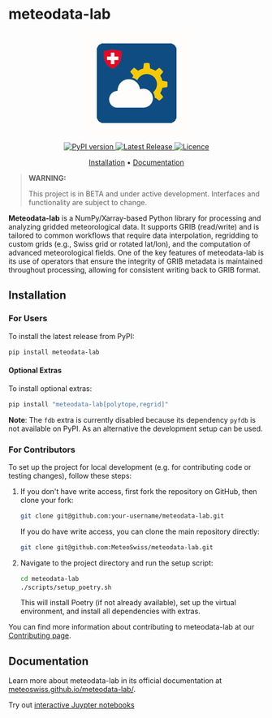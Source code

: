 # meteodata-lab

<p align="center">
    <picture>
        <img src="https://raw.githubusercontent.com/MeteoSwiss/meteodata-lab/main/docs/assets/meteodata-lab_logo.gif"
            style="max-height: 200px; height: auto; width: auto;"
            alt="Animated logo">
    </picture>
</p>
<p align="center">
    <a href="https://pypi.org/project/meteodata-lab/">
    <img src="https://img.shields.io/pypi/v/meteodata-lab.svg?color=ff69b4" alt="PyPI version">
    </a>
    <a href="https://github.com/meteoswiss/meteodata-lab/releases">
    <img src="https://img.shields.io/github/v/release/meteoswiss/meteodata-lab?color=purple&label=Release" alt="Latest Release">
    </a>
    <a href="https://opensource.org/licenses/mit">
    <img src="https://img.shields.io/badge/licence-MIT-blue.svg" alt="Licence">
    </a>
</p>

<p align="center">
    <a href="#installation">Installation</a> •
    <a href="https://meteoswiss.github.io/meteodata-lab/">Documentation</a>
</p>

> **WARNING:**
>
> This project is in BETA and under active development. Interfaces and functionality are subject to change.

**Meteodata-lab** is a NumPy/Xarray-based Python library for processing and analyzing gridded meteorological data. It supports GRIB (read/write) and is tailored to common workflows that require data interpolation, regridding to custom grids (e.g., Swiss grid or rotated lat/lon), and the computation of advanced meteorological fields. One of the key features of meteodata-lab is its use of operators that ensure the integrity of GRIB metadata is maintained throughout processing, allowing for consistent writing back to GRIB format.

## Installation


### For Users

To install the latest release from PyPI:

```bash
pip install meteodata-lab
```
#### Optional Extras
To install optional extras:
```bash
pip install "meteodata-lab[polytope,regrid]"
```
**Note**: The `fdb` extra is currently disabled because its dependency `pyfdb` is not available on PyPI. As an alternative the development setup can be used.

### For Contributors
To set up the project for local development (e.g. for contributing code or testing changes), follow these steps:
1. If you don't have write access, first fork the repository on GitHub, then clone your fork:
    ```bash
    git clone git@github.com:your-username/meteodata-lab.git
    ```
    If you do have write access, you can clone the main repository directly:
    ```bash
    git clone git@github.com:MeteoSwiss/meteodata-lab.git
    ```
2. Navigate to the project directory and run the setup script:
    ```bash
    cd meteodata-lab
    ./scripts/setup_poetry.sh
    ```
    This will install Poetry (if not already available), set up the virtual environment, and install all dependencies with extras.


You can find more information about contributing to meteodata-lab at our [Contributing page](https://meteoswiss.github.io/meteodata-lab/contributing.html).

## Documentation

Learn more about meteodata-lab in its official documentation at [meteoswiss.github.io/meteodata-lab/](https://meteoswiss.github.io/meteodata-lab/).

Try out [interactive Juypter notebooks](https://github.com/MeteoSwiss/opendata-nwp-demos)
